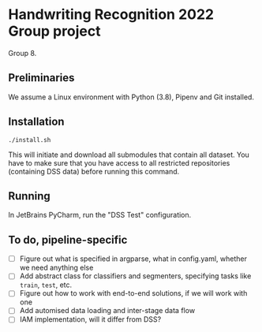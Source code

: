 # Handwriting Recognition 2022 Group project
Group 8.

## Preliminaries
We assume a Linux environment with Python (3.8), Pipenv and Git installed.

## Installation
```shell
./install.sh
```
This will initiate and download all submodules that contain all dataset. You have to make sure that you have access to 
all restricted repositories (containing DSS data) before running this command.

## Running
In JetBrains PyCharm, run the "DSS Test" configuration.

## To do, pipeline-specific
- [ ] Figure out what is specified in argparse, what in config.yaml, whether we need anything else
- [ ] Add abstract class for classifiers and segmenters, specifying tasks like `train`, `test`, etc.
- [ ] Figure out how to work with end-to-end solutions, if we will work with one
- [ ] Add automised data loading and inter-stage data flow
- [ ] IAM implementation, will it differ from DSS?
